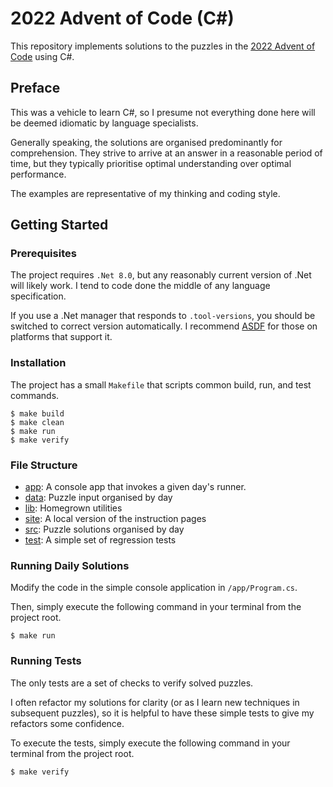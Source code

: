 # 2022 Advent of Code (C#)

This repository implements solutions to the puzzles in the
[2022 Advent of Code](https://adventofcode.com/2022) using C#.


## Preface

This was a vehicle to learn C#, so I presume not everything done here will
be deemed idiomatic by language specialists.

Generally speaking, the solutions are organised predominantly for comprehension.
They strive to arrive at an answer in a reasonable period of time, but they
typically prioritise optimal understanding over optimal performance.

The examples are representative of my thinking and coding style.


## Getting Started

### Prerequisites

The project requires `.Net 8.0`, but any reasonably current version of
.Net will likely work. I tend to code done the middle of any language
specification.

If you use a .Net manager that responds to `.tool-versions`, you should
be switched to correct version automatically. I recommend [ASDF](https://github.com/asdf-vm/asdf)
for those on platforms that support it.

### Installation

The project has a small `Makefile` that scripts common build, run, and test
commands.

```
$ make build
$ make clean
$ make run
$ make verify
```

### File Structure

- [app](./app):     A console app that invokes a given day's runner.
- [data](./data):   Puzzle input organised by day
- [lib](./lib):     Homegrown utilities
- [site](./site):   A local version of the instruction pages
- [src](./src):     Puzzle solutions organised by day
- [test](./test):   A simple set of regression tests


### Running Daily Solutions

Modify the code in the simple console application in `/app/Program.cs`.

Then, simply execute the following command in your terminal from the
project root.

```
$ make run
```

### Running Tests

The only tests are a set of checks to verify solved puzzles.

I often refactor my solutions for clarity (or as I learn new
techniques in subsequent puzzles), so it is helpful to have
these simple tests to give my refactors some confidence.

To execute the tests, simply execute the following command in
your terminal from the project root.

```
$ make verify
```